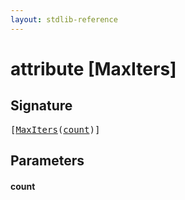 ```yaml
---
layout: stdlib-reference
---
```


# attribute [MaxIters]

## Signature

<pre>
[<a href=".">MaxIters</a>(<a href=".#decl-count" class="code_param">count</a>)]
</pre>

## Parameters

####  <a id="decl-count"></a>count

